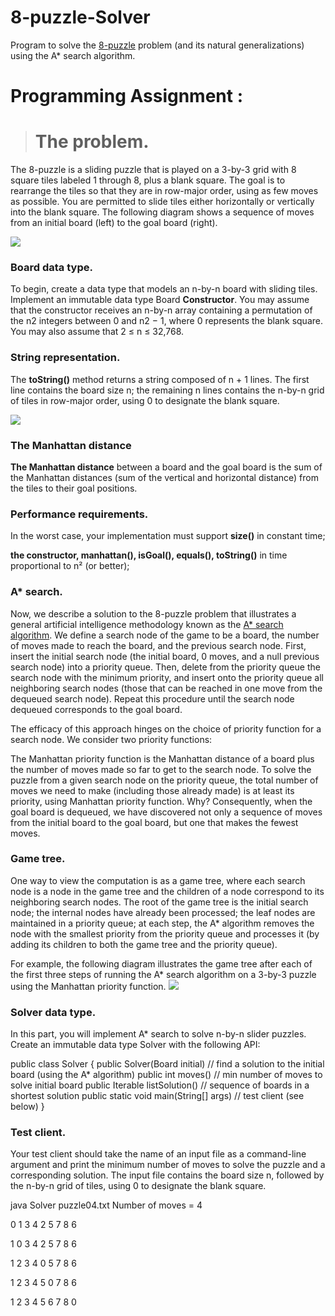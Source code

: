 # 8-puzzle-Solver
Program to solve the [8-puzzle](http://en.wikipedia.org/wiki/Fifteen_puzzle) problem (and its natural generalizations) using the A* search algorithm.

# Programming Assignment :

># The problem. 
The 8-puzzle is a sliding puzzle that is played on a 3-by-3 grid with 8 square tiles labeled 1 through 8, plus a blank square. The goal is to rearrange the tiles so that they are in row-major order, using as few moves as possible. You are permitted to slide tiles either horizontally or vertically into the blank square. The following diagram shows a sequence of moves from an initial board (left) to the goal board (right).

![](https://www.cs.princeton.edu/courses/archive/spr18/cos226/assignments/8puzzle/4moves.png)

### Board data type. 
To begin, create a data type that models an n-by-n board with sliding tiles. Implement an immutable data type Board
**Constructor**.  You may assume that the constructor receives an n-by-n array containing a permutation of the n2 integers between 0 and n2 − 1, where 0 represents the blank square. You may also assume that 2 ≤ n ≤ 32,768.

### String representation.  
The **toString()** method returns a string composed of n + 1 lines. The first line contains the board size n; the remaining n lines contains the n-by-n grid of tiles in row-major order, using 0 to designate the blank square.

![](https://www.cs.princeton.edu/courses/archive/spr18/cos226/assignments/8puzzle/string-representation.png)

### The Manhattan distance 
**The Manhattan distance** between a board and the goal board is the sum of the Manhattan distances (sum of the vertical and horizontal distance) from the tiles to their goal positions.
### Performance requirements.  
In the worst case, your implementation must support **size()**  in constant time;

**the constructor, manhattan(), isGoal(), equals(), toString()** in time proportional to n² (or better); 


### A* search. 
Now, we describe a solution to the 8-puzzle problem that illustrates a general artificial intelligence methodology known as the [A* search algorithm](https://en.wikipedia.org/wiki/A*_search_algorithm). We define a search node of the game to be a board, the number of moves made to reach the board, and the previous search node. First, insert the initial search node (the initial board, 0 moves, and a null previous search node) into a priority queue. Then, delete from the priority queue the search node with the minimum priority, and insert onto the priority queue all neighboring search nodes (those that can be reached in one move from the dequeued search node). Repeat this procedure until the search node dequeued corresponds to the goal board.

The efficacy of this approach hinges on the choice of priority function for a search node. We consider two priority functions:

The Manhattan priority function is the Manhattan distance of a board plus the number of moves made so far to get to the search node.
To solve the puzzle from a given search node on the priority queue, the total number of moves we need to make (including those already made) is at least its priority, using Manhattan priority function. Why? Consequently, when the goal board is dequeued, we have discovered not only a sequence of moves from the initial board to the goal board, but one that makes the fewest moves.

### Game tree. 
One way to view the computation is as a game tree, where each search node is a node in the game tree and the children of a node correspond to its neighboring search nodes. The root of the game tree is the initial search node; the internal nodes have already been processed; the leaf nodes are maintained in a priority queue; at each step, the A* algorithm removes the node with the smallest priority from the priority queue and processes it (by adding its children to both the game tree and the priority queue).

For example, the following diagram illustrates the game tree after each of the first three steps of running the A* search algorithm on a 3-by-3 puzzle using the Manhattan priority function.
![](https://www.cs.princeton.edu/courses/archive/spr18/cos226/assignments/8puzzle/game-tree.png)

### Solver data type. 
In this part, you will implement A* search to solve n-by-n slider puzzles. Create an immutable data type Solver with the following API:

public class Solver {
    public Solver(Board initial)             // find a solution to the initial board (using the A* algorithm)
    public int moves()                       // min number of moves to solve initial board
    public Iterable<Board> listSolution()        // sequence of boards in a shortest solution
    public static void main(String[] args)   // test client (see below) 
}
### Test client.
Your test client should take the name of an input file as a command-line argument and print the minimum number of moves to solve the puzzle and a corresponding solution. The input file contains the board size n, followed by the n-by-n grid of tiles, using 0 to designate the blank square.

java Solver puzzle04.txt
Number of moves = 4
    
    
 0  1  3 
 4  2  5 
 7  8  6 


 1  0  3 
 4  2  5 
 7  8  6 

    
 1  2  3 
 4  0  5 
 7  8  6 

    
 1  2  3 
 4  5  0 
 7  8  6 

    
 1  2  3 
 4  5  6 
 7  8  0
